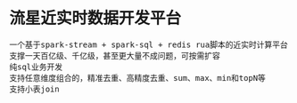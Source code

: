 流星近实时数据开发平台
===================

<pre>
一个基于spark-stream + spark-sql + redis rua脚本的近实时计算平台
支撑一天百亿级、千亿级，甚至更大量不成问题，可按需扩容
纯sql业务开发
支持任意维度组合的，精准去重、高精度去重、sum、max、min和topN等
支持小表join
</pre>

